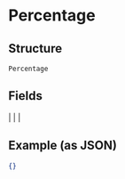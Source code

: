 
# Percentage

## Structure

`Percentage`

## Fields

|  |
| 

## Example (as JSON)

```json
{}
```

